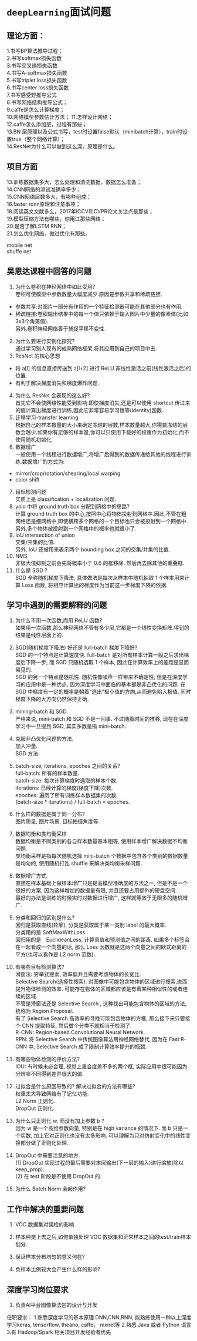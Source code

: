 # `deepLearning`面试问题

## 理论方面：        
1.书写BP算法推导过程；        
2.书写softmax损失函数            
3.书写交叉熵损失函数                   
4.书写A-softmax损失函数              
5.书写triplet loss损失函数               
6.书写center loss损失函数                   
7.书写感受野推导公式                 
8.书写网络结构推导公式；             
9.caffe是怎么计算梯度；               
10.网络模型参数估计方法；
11.怎样设计网络；              
12.caffe怎么添加层，过程有那些；           
13.BN 层原理以及公式书写，test时设置false默认（minibatch计算），train时设置true（整个网络计算）；          
14.ResNet为什么可以做到这么深，原理是什么。           

## 项目方面        
13.训练数据集多大，怎么处理和清洗数据，数据怎么准备；       
14.CNN网络的测试准确率多少；          
15.CNN网络层数多大，有哪些组成；            
16.faster rcnn原理和注意事项；                
18.阅读英文文献多么，2017年ICCV和CVPR论文关注点是那些；                
19.模型压缩方法有哪些，你用过那些网络；           
20.是否了解LSTM RNN；            
21.怎么优化网络，做过优化有那些。              

mobile net  
shuffe net  

## 吴恩达课程中回答的问题    
1. 为什么卷积在神经网络中如此受用?    
卷积可使模型中参数数量大幅度减少.原因是参数共享和稀疏链接.   
- 参数共享:对图片一部分有作用的一个特征检测器可能在其他部分也有作用.    
- 稀疏链接:卷积输出结果中的每一个值只依赖于输入图片中少量的像素值(比如3x3个角落值).  
另外,卷积神经网络善于捕捉平移不变性.    
2. 为什么要进行实例化探究?   
通过学习别人现有的成熟网络框架,将其应用到自己的项目中去.   
3. ResNet 的核心思想   
- 将 a[l] 的信息直接传送到 z[l+2] 进行 ReLU 非线性激活之前(线性激活之后)的位置.
- 有利于解决梯度消失和梯度爆炸问题.    
4. 为什么 ResNet 会表现的这么好?    
首先它不会使网络性能受到影响.即使梯度消失,还是可以使用 shortcut 传过来的值计算出梯度进行训练,因此它非常容易学习恒等(identity)函数.   
5. 迁移学习-transfer learning   
根据自己的样本数量的大小来确定冻结的层数,样本数量越大,你需要冻结的层数会越少.如果你有足够的样本量,你可以只使用下载好的权重作为初始化,而不使用随机初始化.  
6. 数据增广   
一般使用一个线程进行数据增广,将增广后得到的数据传递给其他的线程进行训练.数据增广的方式为:   
- mirror/crop/rotation/shearing/local warping   
- color shift   
7. 目标检测问题   
实质上是 classification + localization 问题.    
8. yolo 中将 ground truth box 分配到网格中的思路?   
计算 ground truth box 的中心,按照中心将物体投射到网格中.因此,不管在粗网格还是细网格中,即使横跨多个网格的一个目标也只会被投射到一个网格中.另外,多个物体被投射到一个网格中的概率也就很小了.    
9. IoU intersection of union   
交集/并集的比值.   
另外, IoU 还被用来表示两个 bounding box 之间的交集/并集的比值. 
10. NMS   
非极大值抑制之前会先将概率小于 0.6 的框移除. 然后再去除其他的重叠框.   
11. 什么是 SGD ?   
SGD 全称随机梯度下降法, 具体做法是每次从样本中随机抽取 1 个样本用来计算 Loss 函数, 将相应计算出的梯度作为当前这一步梯度下降的依据.   

## 学习中遇到的需要解释的问题   
1. 为什么不用一次函数,而用 ReLU 函数?   
如果用一次函数,那么神经网络不管有多少层,它都是一个线性变换矩阵.得到的结果是线性层面上的.   
2. SGD(随机梯度下降法) 好还是 full-batch 梯度下降好?   
SGD 的一个特点是计算速度快. full-batch 是对所有样本计算一般之后求出梯度后下降一步; 而 SGD 只随机选取 1 个样本, 因此在计算效率上的差距是显而易见的.   
SGD 的另一个特点是随机性. 随机性像噪声一样带来不确定性, 但是在深度学习的应用中是一种优点, 因为深度学习中面临的基本都是非凸优化的问题. 在 SGD 中梯度有一定的概率是朝着"逃出"极小值的方向,从而避免陷入极值. 同时梯度下降的大方向仍然保持正确.   
3. mining-batch 和 SGD.   
严格来说, mini-batch 和 SGD 不是一回事. 不过随着时间的推移, 现在在深度学习中一旦提到 SGD, 其实多数是指 mini-batch.  
4. 克服非凸优化问题的方法.    
加入冲量.   
SGD 方法.   
5. batch-size, iterations, epoches 之间的关系?   
full-batch: 所有的样本数量.    
batch-size: 每次计算梯度时选取的样本个数.   
iterations: 已经计算的梯度(梯度下降)次数.   
epoches: 遍历了所有训练样本数据集的次数.   
(batch-size * iterations) / full-batch = epoches.   
6. 什么样的数据是属于同一分布?   
图片质量, 图片场景, 目标拍摄角度等.
7. 数据均衡和类均衡采样   
数据均衡是不同类别的各自样本数量基本相等, 使用样本增广解决数据不均衡问题.    
类均衡采样是指每次随机选择 mini-batch 个数据中包含各个类别的数据数量是均匀的, 使用随机打乱 shuffle 来解决类均衡采样问题.   
8. 数据增广方式.  
直接在样本基础上做样本增广只是提高模型准确度的方法之一, 但是不是一个很好的方案, 因为这样增加的数据量有限, 并且还要占用额外的硬盘空间.    
最好的办法是训练的时候实时对数据进行增广, 这样就等效于无限多的随机增广.   
9. 分类和回归的区别是什么?   
回归是获取直线(轮廓), 分类是获取属于某一类别 label 的最大概率.  
分类用的是 SoftMaxWithLoss.   
回归用的是　EuclideanLoss, 计算真值和预测值之间的距离. 如果多个标签合在一起看成一个向量的话, 那么 Loss 函数就是这两个向量之间的欧式距离的平方(也可以看作是 L2 norm 范数).    

10. 有哪些目标检测算法?  
滑窗法: 穷举式搜索, 效率低并且需要考虑物体的长宽比.   
Selective Search(选择性搜索): 对图像中可能包含物体的区域进行搜索,进而提升物体检测的效率. 可能存在物体的区域都应该是有着某种相似性的或者连续的区域.   
不管是滑窗法还是 Selective Search , 这种找出可能包含物体的区域的方法, 统称为 Region Proposal.   
有了 Selective Search 高效率的寻找可能包含物体的方框, 那么接下来只要接个 CNN 提取特征, 然后做个分类不就相当于检测了.   
R-CNN: Region-based Convolutional Neural Network.   
RPN: 将 Selective Search 中传统图像算法用神经网络替代, 因为在 Fast R-CNN 中, Selective Search 成了限制计算效率提升的瓶颈.     
11. 有哪些物体检测的评价方法?  
IOU: 有时候未必合理, 视觉上重合度差不多的两个框, 实际应用中很可能因为分辨率不同得到差异很大的值.    
12. 过拟合是什么原因导致的? 解决过拟合的方法有哪些?  
权重太大导致网络有了记忆功能.  
L2 Norm 正则化.   
DropOut 正则化.
13. 为什么只正则化 w, 而没有加上参数 b ?   
因为 w 是一个高维参数向量, 特别是在 high variance 的情况下. 而 b 只是一个实数, 加上它对正则化也没有太多影响. 可以理解为只对仿射变化中的线性变换部分做了正则化处理.    
14. DropOut 中需要注意的地方.   
(1) DropOut 实现过程的最后需要对本层输出(下一层的输入)进行缩放(除以 keep_prop).   
(2) 在 test 阶段是不使用 DropOut 的.   
15. 为什么 Batch Norm 会起作用?   


## 工作中解决的重要问题
1. VOC 数据集对误检的影响   

2. 样本种类上去之后,如何单独处理 VOC 数据集和正常样本之间的test/train样本划分.  

3. 保证样本分布均匀的意义何在?   

4. 负样本比例较大会产生什么样的影响?    


## 深度学习岗位要求   

1. 负责AI平台图像算法包的设计与开发

任职要求：
1.熟悉深度学习的基本原理 DNN,CNN,RNN, 能熟练使用一种以上深度学习keras, tensorflow, theano, caffe， mxnet等
2.熟悉 Java 或者 Python 语言
3.有 Hadoop/Spark 相关项目开发经验者优先


